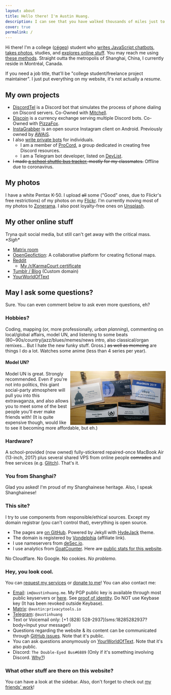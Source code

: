 ```yaml
---
layout: about
title: Hello there! I'm Austin Huang.
description: I can see that you have walked thousands of miles just to reach this website, but that's just my homepage. Have fun... I guess.
cover: true
permalink: /
---
```


<style>
@media ( max-width : 800px) {
    .resize1 {
        width: 150px !important;
    }
    .resize2 {
        display: none !important;
    }
}
</style>

Hi there! I'm a college ([cégep](https://en.wikipedia.org/wiki/CEGEP)) student who [writes JavaScript chatbots](#my-coding-projects), [takes photos](#my-photos), studies, and [explores online stuff](#my-other-online-stuff-like-social-media). You may reach me using [these methods](#hey-you-look-cool). Straight outta the metropolis of Shanghai, China, I currently reside in Montréal, Canada.

If you need a job title, that'll be "college student/freelance project maintainer". I just put everything on my website, it's not actually a *resume*.

## My own projects
* [DiscordTel](https://discordtel.austinhuang.me) is a Discord bot that simulates the process of phone dialing on Discord servers. Co-Owned with [Mitchell](https://github.com/mitchell3514).
* [Discoin](http://discoin.gitbooks.io/docs) is a currency exchange serving multiple Discord bots. Co-Owned with [PizzaFox](https://jonah.pw).
* [InstaGrabber](https://github.com/austinhuang0131/instagrabber) is an open source Instagram client on Android. Previously owned by [AWAiS](https://gitlab.com/AwaisKing).
* I also [write private bots](/services) for individuals.
  * I am a member of [ProCord](https://discord.gg/auHudND), a group dedicated in creating free Discord resources.
  * I am a Telegram bot developer, listed on [DevList](http://t.me/devlist).
* ~~I made [a school shuttle bus tracker](https://stm.austinhuang.me), mostly for my classmates.~~ Offline due to coronavirus.

## My photos

<div class="resize2" id="myElement" style="float:right;"></div>
<script type="text/javascript" src="javascript-flickr-badge.min.js"></script>
<script type="text/javascript">
   jsFlickrBadge(document.getElementById('myElement'), {
       flickrId: '136075370@N04',
       feed: 'user',
       tags: '',
       rows: 4,
       columns: 4,
       size: 75,
       animation: 'flipX',
       animationSpeed: 1,
       animationPause: 2
     });
</script>

I have a white Pentax K-50. I upload ~~all~~ some ("Good" ones, due to Flickr's free restrictions) of my photos on my [Flickr](https://flic.kr/austin0131). I'm currently moving most of my photos to [Zonerama](https://austinhuang0131.zonerama.com). I also post loyalty-free ones on [Unsplash](https://unsplash.com/@austinhuang).

## My other online stuff

Tryna quit social media, but still can't get away with the critical mass. *\*Sigh\**

* [Matrix room](https://matrix.to/#/#bistro:privacytools.io)
* [OpenGeofiction](http://opengeofiction.net/user/austinhuang/history): A collaborative platform for creating fictional maps.
* [Reddit](http://reddit.com/u/austinhuang)
  * [My /r/KarmaCourt certificate](https://i.imgur.com/dJCyzex.jpg)
* [Tumblr / Blog](https://blog.austinhuang.me) (Custom domain)
* [YourWorldOfText](https://www.yourworldoftext.com/~austinhuang/)

## May I ask some questions?
Sure. You can even comment below to ask even more questions, eh?

### Hobbies?
Coding, mapping (or, more professionally, *urban planning*), commenting on local/global affairs, model UN, and listening to some beats (80~90s/country/jazz/blues/memes/news intro, also classical/organ remixes... But I hate the new funky stuff. Gross.) ~~as well as memeing~~ are things I do a lot. Watches some anime (less than 4 series per year).

#### Model UN?
<img src="./assets/model_un.jpg" alt="Name tags of attended MUN conferences" align="right" width="300"/>

Model UN is great. Strongly recommended. Even if you're not into politics, this giant social-party atmosphere will pull you into this extravaganza, and also allows you to meet some of the best people you'll ever make friends with! (It is quite expensive though, would like to see it becoming more affordable, but eh.)

### Hardware?
A school-provided (now owned) fully-stickered repaired-once MacBook Air (13-inch, 2017) plus several shared VPS from online people ~~comrades~~ and free services (e.g. [Glitch](https://glitch.com)). That's it.

### You from Shanghai?
Glad you asked! I'm proud of my Shanghainese heritage. Also, I speak Shanghainese!

### This site?
I try to use components from responsible/ethical sources. Except my domain registrar (you can't control that), everything is open source.

* The pages are [on GitHub](https://github.com/austinhuang0131/austinhuang0131.github.io). Powered by Jekyll with [HydeJack](https://hydejack.com/) theme.
* The domain is registered by [Vondelphia](https://von.enterprises/aff.php?aff=1870) (affiliate link).
* I use nameservers from [deSec.io](https://desec.io).
* I use analytics from [GoatCounter](https://goatcounter.com). Here are [public stats for this website](https://0131.goatcounter.com).

No Cloudflare. No Google. No cookies. *No problemo.*

### Hey, you look cool.
You can [request my services](/services) or [donate to me](/donate)! You can also contact me:

* [Email](mailto:im@austinhuang.me): `im@austinhuang.me`. My PGP public key is available through most public keyservers or [here](./assets/key.asc). See [proof of identity](https://metacode.biz/openpgp/key#F4C5BE258540E91AB01B448584C23AA04587A91F). Do NOT use Keybase key (It has been revoked outside Keybase).
* [Matrix](https://matrix.to/#/@austin:privacytools.io): `@austin:privacytools.io`
* [Telegram](http://t.me/austinhuang): `@austinhuang`
* Text or Voicemail only: [+1 (828) 528-2937](sms:18285282937?body=Input your message!)
* Questions regarding the website & its content can be communicated through [GitHub issues](https://github.com/austinhuang0131/austinhuang0131.github.io/issues). Note that it's public.
* You can ask questions anonymously on [YourWorldOfText](https://www.yourworldoftext.com/~austinhuang/). Note that it's also public.
* Discord: `The Double-Eyed Bus#6889` (Only if it's something involving Discord. [Why?](/discord-issues))

### What other stuff are there on this website?
You can have a look at the sidebar. Also, don't forget to check out [my friends' work](/reference)!

